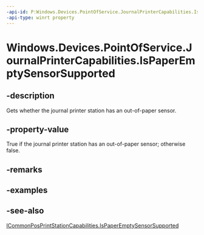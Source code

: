 ```yaml
---
-api-id: P:Windows.Devices.PointOfService.JournalPrinterCapabilities.IsPaperEmptySensorSupported
-api-type: winrt property
---
```


<!-- Property syntax
public bool IsPaperEmptySensorSupported { get; }
-->

# Windows.Devices.PointOfService.JournalPrinterCapabilities.IsPaperEmptySensorSupported

## -description
Gets whether the journal printer station has an out-of-paper sensor.

## -property-value
True if the journal printer station has an out-of-paper sensor; otherwise false.

## -remarks

## -examples

## -see-also
[ICommonPosPrintStationCapabilities.IsPaperEmptySensorSupported](icommonposprintstationcapabilities_ispaperemptysensorsupported.md)